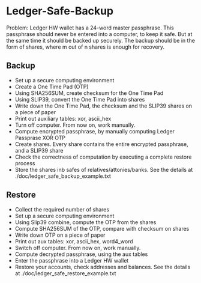 # Ledger-Safe-Backup

Problem:
Ledger HW wallet has a 24-word master passphrase. This passphrase should never be entered 
into a computer, to keep it safe. But at the same time it should be backed up securely.
The backup should be in the form of shares, where m out of n shares is enough for recovery.

## Backup
- Set up a secure computing environment
- Create a One Time Pad (OTP)
- Using SHA256SUM, create checksum for the One Time Pad
- Using SLIP39, convert the One Time Pad into shares
- Write down the One Time Pad, the checksum and the SLIP39 shares on a piece of paper
- Print out auxiliary tables: xor, ascii_hex
- Turn off computer. From now on, work manually.
- Compute encrypted passphrase, by manually computing Ledger Passprase XOR OTP
- Create shares. Every share contains the entire encrypted passphrase, and a SLIP39 share
- Check the correctness of computation by executing a complete restore process
- Store the shares inb safes of relatives/attonies/banks.
See the details at ./doc/ledger_safe_backup_example.txt

## Restore
- Collect the required number of shares
- Set up a secure computing environment
- Using Slip39 combine, compute the OTP from the shares
- Compute SHA256SUM of the OTP, compare with checksum on shares
- Write down OTP on a piece of paper
- Print out aux tables: xor, ascii_hex, word4_word
- Switch off computer. From now on, work manually.
- Compute decrypted passphrase, using the aux tables
- Enter the passphrase into a Ledger HW wallet
- Restore your accounts, check addresses and balances.
See the details at ./doc/ledger_safe_restore_example.txt


	
